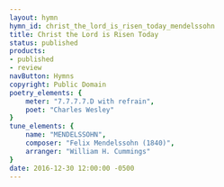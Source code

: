 ```yaml
---
layout: hymn
hymn_id: christ_the_lord_is_risen_today_mendelssohn
title: Christ the Lord is Risen Today
status: published
products:
- published
- review
navButton: Hymns
copyright: Public Domain
poetry_elements: {
    meter: "7.7.7.7.D with refrain",
    poet: "Charles Wesley"
}
tune_elements: {
    name: "MENDELSSOHN",
    composer: "Felix Mendelssohn (1840)",
    arranger: "William H. Cummings"
}
date: 2016-12-30 12:00:00 -0500
---
```

